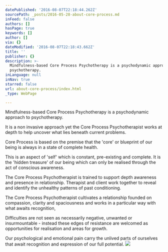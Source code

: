 ```yaml
---
datePublished: '2016-08-07T22:18:44.262Z'
sourcePath: _posts/2016-05-28-about-core-process.md
inFeed: false
authors: []
hasPage: true
keywords: []
author: []
via: {}
dateModified: '2016-08-07T22:18:43.662Z'
title: ''
publisher: {}
description: >-
  Mindfulness-based Core Process Psychotherapy is a psychodynamic approach to
  psychotherapy.
inLanguage: null
inNav: true
starred: false
url: about-core-process/index.html
_type: WebPage

---
```

Mindfulness-based Core Process Psychotherapy is a psychodynamic approach to psychotherapy.

It is a non invasive approach yet the Core Process Psychotherapist works at depth to help uncover what lies beneath current problems.

Core Process is based on the premise that the 'core' or blueprint of our being is always in a state of complete health.

This is an aspect of 'self' which is constant, pre-existing and complete. It is the 'hidden treasure' of our being which can only be realised through the act of conscious awareness.

The Core Process Psychotherapist is trained to support depth awareness and presence in relationship. Therapist and client work together to reveal and identify the unhealthy patterns of past conditioning.

The Core Process Psychotherapist cultivates a relationship founded on compassion, clarity and spaciousness and works in a particular way with what awaits recognition,

Difficulties are not seen as necessarily negative, unwanted or insurmountable - instead these edges of resistance are welcomed as opportunities for realisation and areas for growth.

Our psychological and emotional pain carry the unlived parts of ourselves that await recognition and expression of our full potential.
![](https://the-grid-user-content.s3-us-west-2.amazonaws.com/cf9acf04-4ced-440d-8eba-97e5c980c4af.jpg)